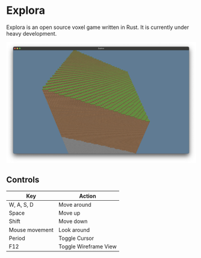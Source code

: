 # Explora

Explora is an open source voxel game written in Rust. It is currently under heavy development.

![Screenshot](assets/game-screenshot.png)

## Controls

| Key            | Action                |
| -------------- | --------------------- |
| W, A, S, D     | Move around           |
| Space          | Move up               |
| Shift          | Move down             |
| Mouse movement | Look around           |
| Period         | Toggle Cursor         |
| F12            | Toggle Wireframe View |

